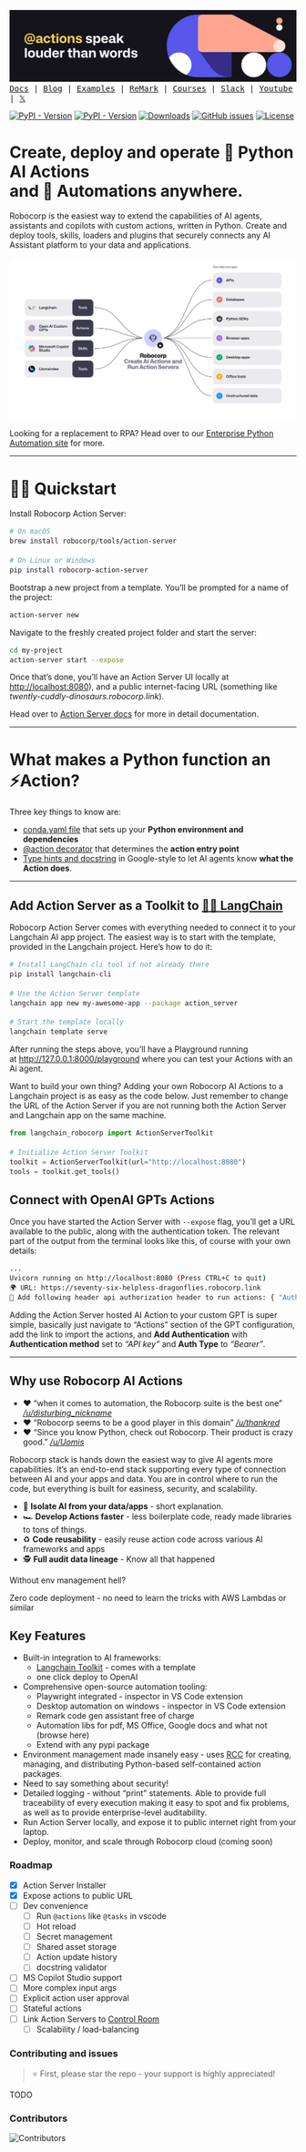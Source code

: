 ![Robocorp](./docs/include/robocorp-header.svg)
<samp>[Docs](https://robocorp.com/docs) | [Blog](https://robocorp.com/blog) | [Examples](https://robocorp.com/portal) | [ReMark](https://chat.robocorp.com) | [Courses](https://robocorp.com/docs/courses) | [Slack](https://robocorp-developers.slack.com/) | [Youtube](https://www.youtube.com/@Robocorp) | [𝕏](https://twitter.com/RobocorpInc)</samp>

[![PyPI - Version](https://img.shields.io/pypi/v/robocorp?label=robocorp&color=%23733CFF)](https://pypi.org/project/robocorp)
[![PyPI - Version](https://img.shields.io/pypi/v/robocorp-action-server?label=action-server&color=%23733CFF)](https://pypi.org/project/robocorp-action-server)
[![Downloads](https://static.pepy.tech/badge/robocorp/month)](https://pepy.tech/project/robocorp)
[![GitHub issues](https://img.shields.io/github/issues/robocorp/robocorp)](https://github.com/robocorp/robocorp/issues)
[![License](https://img.shields.io/badge/License-Apache_2.0-blue.svg)](https://opensource.org/licenses/Apache-2.0)

# Create, deploy and operate 🐍 Python AI Actions <br/> and 🤖 Automations anywhere.

Robocorp is the easiest way to extend the capabilities of AI agents, assistants and copilots with custom actions, written in Python. Create and deploy tools, skills, loaders and plugins that securely connects any AI Assistant platform to your data and applications.

![The Robocorp Stack](./docs/include/robocorp-stack.webp)

Looking for a replacement to RPA? Head over to our [Enterprise Python Automation site](https://robocorp.com/docs/quickstart-guide) for more.

---

# 🏃‍♂️ Quickstart

Install Robocorp Action Server:

```sh
# On macOS
brew install robocorp/tools/action-server

# On Linux or Windows
pip install robocorp-action-server
```

Bootstrap a new project from a template. You’ll be prompted for a name of the project:

```sh
action-server new
```

Navigate to the freshly created project folder and start the server:

```sh
cd my-project
action-server start --expose
```

Once that’s done, you’ll have an Action Server UI locally at [http://localhost:8080](http://localhost:8080)), and a public internet-facing URL (something like _twently-cuddly-dinosaurs.robocorp.link_).

Head over to [Action Server docs](./action_server/docs) for more in detail documentation.

---

# What makes a Python function an ⚡️Action?

Three key things to know are:

- [conda.yaml file](https://github.com/robocorp/rcc/blob/master/docs/recipes.md#what-is-in-condayaml) that sets up your **Python environment and dependencies**
- [@action decorator](./actions/docs) that determines the **action entry point**
- [Type hints and docstring](./actions/docs) in Google-style to let AI agents know **what the Action does**.

---

## Add Action Server as a Toolkit to [🦜️🔗 LangChain](https://github.com/robocorp/langchain)

Robocorp Action Server comes with everything needed to connect it to your Langchain AI app project. The easiest way is to start with the template, provided in the Langchain project. Here’s how to do it:

```sh
# Install LangChain cli tool if not already there
pip install langchain-cli

# Use the Action Server template
langchain app new my-awesome-app --package action_server

# Start the template locally
langchain template serve
```

After running the steps above, you’ll have a Playground running at http://127.0.0.1:8000/playground where you can test your Actions with an Ai agent.

Want to build your own thing? Adding your own Robocorp AI Actions to a Langchain project is as easy as the code below. Just remember to change the URL of the Action Server if you are not running both the Action Server and Langchain app on the same machine.

```py
from langchain_robocorp import ActionServerToolkit

# Initialize Action Server Toolkit
toolkit = ActionServerToolkit(url="http://localhost:8080")
tools = toolkit.get_tools()
```

## Connect with OpenAI GPTs Actions

Once you have started the Action Server with `--expose` flag, you’ll get a URL available to the public, along with the authentication token. The relevant part of the output from the terminal looks like this, of course with your own details:

```sh
...
Uvicorn running on http://localhost:8080 (Press CTRL+C to quit)
🌍 URL: https://seventy-six-helpless-dragonflies.robocorp.link
🔑 Add following header api authorization header to run actions: { "Authorization": "Bearer xxx_xxx" }
```

Adding the Action Server hosted AI Action to your custom GPT is super simple, basically just navigate to “Actions” section of the GPT configuration, add the link to import the actions, and **Add Authentication** with **Authentication method** set to _“API key”_ and **Auth Type** to _“Bearer”_.

---

## Why use Robocorp AI Actions

- ❤️ “when it comes to automation, the Robocorp suite is the best one” _[/u/disturbing_nickname](https://old.reddit.com/r/rpa/comments/18qqspn/codeonly_rpa_pet_project/kez2jds/?context=3)_
- ❤️ “Robocorp seems to be a good player in this domain” _[/u/thankred](https://old.reddit.com/r/rpa/comments/18r5gne/recommendation_for_open_source_or_somewhat_less/kez6aw6/?context=3)_
- ❤️ “Since you know Python, check out Robocorp. Their product is crazy good.” _[/u/Uomis](https://old.reddit.com/r/rpa/comments/18n5sah/c/ke8qz2g?context=3)_

Robocorp stack is hands down the easiest way to give AI agents more capabilities. It’s an end-to-end stack supporting every type of connection between AI and your apps and data. You are in control where to run the code, but everything is built for easiness, security, and scalability.

- 🔐 **Isolate AI from your data/apps** - short explanation.
- 🏎️ **Develop Actions faster** - less boilerplate code, ready made libraries to tons of things.
- ♻️ **Code reusability** - easily reuse action code across various AI frameworks and apps
- 🕵️ **Full audit data lineage** - Know all that happened

Without env management hell?

Zero code deployment - no need to learn the tricks with AWS Lambdas or similar

## Key Features

- Built-in integration to AI frameworks:
  - [Langchain Toolkit]() - comes with a template
  - one click deploy to OpenAI
- Comprehensive open-source automation tooling:
  - Playwright integrated - inspector in VS Code extension
  - Desktop automation on windows - inspector in VS Code extension
  - Remark code gen assistant free of charge
  - Automation libs for pdf, MS Office, Google docs and what not (browse here)
  - Extend with any pypi package
- Environment management made insanely easy - uses [RCC](https://github.com/robocorp/rcc) for creating, managing, and distributing Python-based self-contained action packages.
- Need to say something about security!
- Detailed logging - without “print” statements. Able to provide full traceability of every execution making it easy to spot and fix problems, as well as to provide enterprise-level auditability.
- Run Action Server locally, and expose it to public internet right from your laptop.
- Deploy, monitor, and scale through Robocorp cloud (coming soon)

### Roadmap

- [x] Action Server Installer
- [x] Expose actions to public URL
- [ ] Dev convenience
  - [ ] Run `@actions` like `@tasks` in vscode
  - [ ] Hot reload
  - [ ] Secret management
  - [ ] Shared asset storage
  - [ ] Action update history
  - [ ] docstring validator
- [ ] MS Copilot Studio support
- [ ] More complex input args
- [ ] Explicit action user approval
- [ ] Stateful actions
- [ ] Link Action Servers to [Control Room]()
  - [ ] Scalability / load-balancing

### Contributing and issues

> ⭐️ First, please star the repo - your support is highly appreciated!

TODO

### Contributors

<!-- readme: contributors -start -->

![Contributors](https://contrib.nn.ci/api?repo=robocorp/robocorp)

<!-- readme: contributors -end -->
